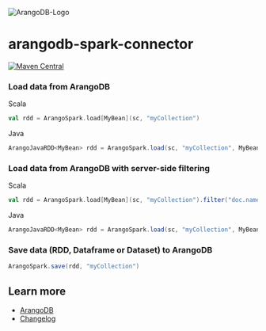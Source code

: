 ![ArangoDB-Logo](https://docs.arangodb.com/assets/arangodb_logo_2016_inverted.png)

# arangodb-spark-connector

[![Maven Central](https://maven-badges.herokuapp.com/maven-central/com.arangodb/arangodb-spark-connector/badge.svg)](https://maven-badges.herokuapp.com/maven-central/com.arangodb/arangodb-spark-connector)

### Load data from ArangoDB

Scala

```Scala
val rdd = ArangoSpark.load[MyBean](sc, "myCollection")
```

Java

```Java
ArangoJavaRDD<MyBean> rdd = ArangoSpark.load(sc, "myCollection", MyBean.class);
```

### Load data from ArangoDB with server-side filtering

Scala

```Scala
val rdd = ArangoSpark.load[MyBean](sc, "myCollection").filter("doc.name == 'John'")
```

Java

```Java
ArangoJavaRDD<MyBean> rdd = ArangoSpark.load(sc, "myCollection", MyBean.class).filter("doc.name == 'John'");
```

### Save data (RDD, Dataframe or Dataset) to ArangoDB

```Scala
ArangoSpark.save(rdd, "myCollection")
```

## Learn more

- [ArangoDB](https://www.arangodb.com/)
- [Changelog](ChangeLog.md)
